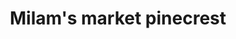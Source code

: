 ---
title: "Milam's market pinecrest"
url: /pinecrest/milams-market-pinecrest/
shop: supermarket
---